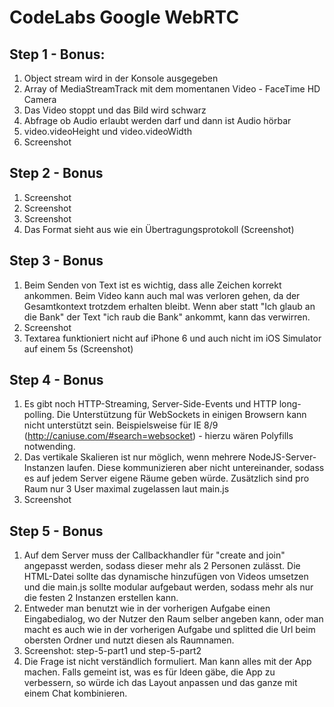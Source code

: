 # CodeLabs Google WebRTC
## Step 1 - Bonus:
1. Object stream wird in der Konsole ausgegeben 
2. Array of MediaStreamTrack mit dem momentanen Video - FaceTime HD Camera
3. Das Video stoppt und das Bild wird schwarz
4. Abfrage ob Audio erlaubt werden darf und dann ist Audio hörbar
5. video.videoHeight und video.videoWidth
6. Screenshot
## Step 2 - Bonus
1. Screenshot
2. Screenshot
3. Screenshot
4. Das Format sieht aus wie ein Übertragungsprotokoll (Screenshot)
## Step 3 - Bonus
1. Beim Senden von Text ist es wichtig, dass alle Zeichen korrekt ankommen. Beim Video kann auch mal was verloren gehen, da der Gesamtkontext trotzdem erhalten bleibt. Wenn aber statt "Ich glaub an die Bank" der Text "ich raub die Bank" ankommt, kann das verwirren.
2. Screenshot
3. Textarea funktioniert nicht auf iPhone 6 und auch nicht im iOS Simulator auf einem 5s (Screenshot)
## Step 4 - Bonus
1. Es gibt noch HTTP-Streaming, Server-Side-Events und HTTP long-polling. Die Unterstützung für WebSockets in einigen Browsern kann nicht unterstützt sein. Beispielsweise für IE 8/9 (http://caniuse.com/#search=websocket) - hierzu wären Polyfills notwending.
2. Das vertikale Skalieren ist nur möglich, wenn mehrere NodeJS-Server-Instanzen laufen. Diese kommunizieren aber nicht untereinander, sodass es auf jedem Server eigene Räume geben würde. Zusätzlich sind pro Raum nur 3 User maximal zugelassen laut main.js
3. Screenshot
## Step 5 - Bonus
1. Auf dem Server muss der Callbackhandler für "create and join" angepasst werden, sodass dieser mehr als 2 Personen zulässt. Die HTML-Datei sollte das dynamische hinzufügen von Videos umsetzen und die main.js sollte modular aufgebaut werden, sodass mehr als nur die festen 2 Instanzen erstellen kann.
2. Entweder man benutzt wie in der vorherigen Aufgabe einen Eingabedialog, wo der Nutzer den Raum selber angeben kann, oder man macht es auch wie in der vorherigen Aufgabe und splitted die Url beim obersten Ordner und nutzt diesen als Raumnamen.
3. Screenshot: step-5-part1 und step-5-part2
4. Die Frage ist nicht verständlich formuliert. Man kann alles mit der App machen. Falls gemeint ist, was es für Ideen gäbe, die App zu verbessern, so würde ich das Layout anpassen und das ganze mit einem Chat kombinieren.